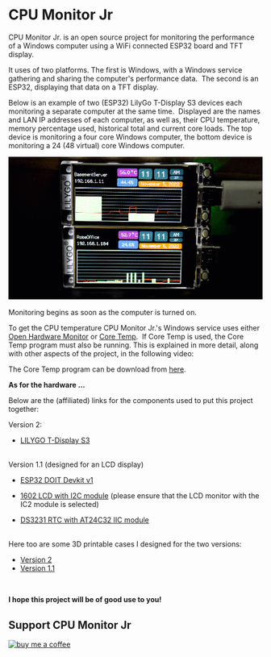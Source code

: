 


# CPU Monitor Jr

CPU Monitor Jr. is an open source project for monitoring the performance of a Windows computer using a WiFi connected ESP32 board and TFT display.

It uses of two platforms. The first is Windows, with a Windows service gathering and sharing the computer's performance data.  The second is an ESP32, displaying that data on a TFT display.

Below is an example of two (ESP32) LilyGo T-Display S3 devices each monitoring a separate computer at the same time.  Displayed are the names and LAN IP addresses of each computer, as well as, their CPU temperature, memory percentage used, historical total and current core loads. The top device is monitoring a four core Windows computer, the bottom device is monitoring a 24 (48 virtual) core Windows computer.

![TFT Display](/images/TFT.gif)

Monitoring begins as soon as the computer is turned on.

To get the CPU temperature CPU Monitor Jr.'s Windows service uses either [Open Hardware Monitor](https://openhardwaremonitor.org/) or [Core Temp](https://www.alcpu.com/CoreTemp/).  If Core Temp is used, the Core Temp program must also be running. This is explained in more detail, along with other aspects of the project, in the following video:

The Core Temp program can be download from [here](https://www.alcpu.com/CoreTemp/). 

**As for the hardware ...**

Below are the (affiliated) links for the components used to put this project together:

Version 2:
- [LILYGO T-Display S3](https://s.click.aliexpress.com/e/_DexRAdn) 

<br>
Version 1.1 (designed for an LCD display)

- [ESP32 DOIT Devkit v1](https://www.aliexpress.com/item/1005004268911484.html) 

- [1602 LCD with I2C module](https://s.click.aliexpress.com/e/_DdQpVNT) (please ensure that the LCD monitor with the IC2 module is selected) 
- [DS3231 RTC with AT24C32 IIC module](https://s.click.aliexpress.com/e/_DcRLOPT) 

<br>
Here too are some 3D printable cases I designed for the two versions:

- [Version 2](https://www.printables.com/model/339237-lilygo-t-display-s3-without-header-pins-case)  <br>
- [Version 1.1](https://www.printables.com/model/339266-enclosure-lcd-1602-esp32-ds3232rtc-i2c)

<br>

**I hope this project will be of good use to you!**

## Support CPU Monitor Jr

[<img alt="buy me  a coffee" width="200px" src="https://cdn.buymeacoffee.com/buttons/v2/default-blue.png" />](https://www.buymeacoffee.com/roblatour)

